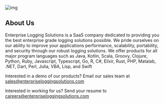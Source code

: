 ![img](https://i.imgur.com/QZWUgGN.jpg[/img)

## About Us

Enterprise Logging Solutions is a SaaS company dedicated to providing you the best enterprise grade logging solutions possible. We pride ourselves on our ability to improve your applications performance, scalability, portability, and security through our robust logging solutions. We offer products for all major program languages such as Java, Kotlin, Scala, Groovy, Clojure, Python, Ruby, Javascript, Typescript, Go, R, C#, Elixir, Rust, PHP, Matalab, .NET, Dart, Perl, Julia, VBA, Lisp, and Swift

Interested in a demo of our products? Email our sales team at sales@enterpriseloggingsolutions.com  

Interested in working for us? Send your resume to careers@enterpriseloggingsolutions.com

